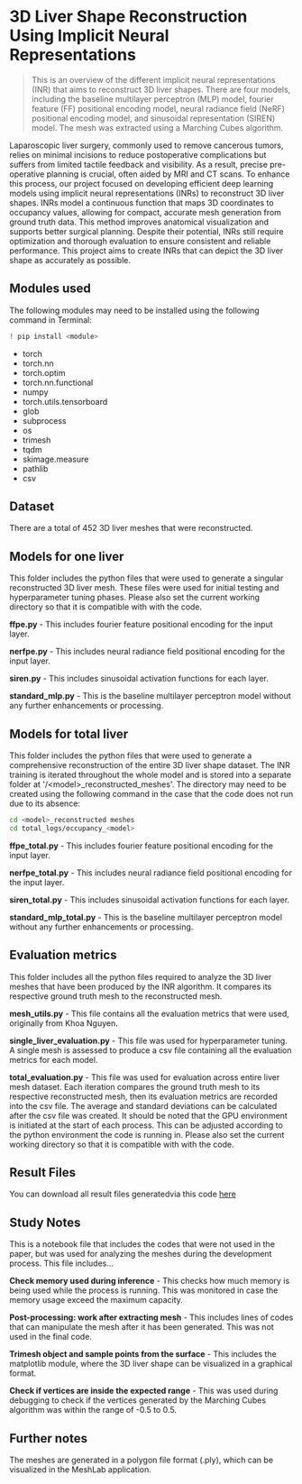 # 3D Liver Shape Reconstruction Using Implicit Neural Representations
> This is an overview of the different implicit neural representations (INR) that aims to reconstruct 3D liver shapes. There are four models, including the baseline multilayer perceptron (MLP) model, fourier feature (FF) positional encoding model, neural radiance field (NeRF) positional encoding model, and sinusoidal representation (SIREN) model. The mesh was extracted using a Marching Cubes algorithm.

Laparoscopic liver surgery, commonly used to remove cancerous tumors, relies on minimal incisions to reduce postoperative complications but suffers from limited tactile feedback and visibility. As a result, precise pre-operative planning is crucial, often aided by MRI and CT scans. To enhance this process, our project focused on developing efficient deep learning models using implicit neural representations (INRs) to reconstruct 3D liver shapes. INRs model a continuous function that maps 3D coordinates to occupancy values, allowing for compact, accurate mesh generation from ground truth data. This method improves anatomical visualization and supports better surgical planning. Despite their potential, INRs still require optimization and thorough evaluation to ensure consistent and reliable performance. This project aims to create INRs that can depict the 3D liver shape as accurately as possible.

## Modules used

The following modules may need to be installed using the following command in Terminal:

```sh
! pip install <module>
```

* torch
* torch.nn
* torch.optim
* torch.nn.functional
* numpy
* torch.utils.tensorboard
* glob
* subprocess
* os
* trimesh
* tqdm 
* skimage.measure
* pathlib
* csv

## Dataset

There are a total of 452 3D liver meshes that were reconstructed.

## Models for one liver

This folder includes the python files that were used to generate a singular reconstructed 3D liver mesh. These files were used for initial testing and hyperparameter tuning phases. Please also set the current working directory so that it is compatible with with the code.

**ffpe.py** - This includes fourier feature positional encoding for the input layer.

**nerfpe.py** - This includes neural radiance field positional encoding for the input layer.

**siren.py** - This includes sinusoidal activation functions for each layer.

**standard_mlp.py** - This is the baseline multilayer perceptron model without any further enhancements or processing.

## Models for total liver

This folder includes the python files that were used to generate a comprehensive reconstruction of the entire 3D liver shape dataset. The INR training is iterated throughout the whole model and is stored into a separate folder at '/\<model\>_reconstructed_meshes'. The directory may need to be created using the following command in the case that the code does not run due to its absence:

```sh
cd <model>_reconstructed meshes
cd total_logs/occupancy_<model>
```

**ffpe_total.py** - This includes fourier feature positional encoding for the input layer.

**nerfpe_total.py** - This includes neural radiance field positional encoding for the input layer.

**siren_total.py** - This includes sinusoidal activation functions for each layer.

**standard_mlp_total.py** - This is the baseline multilayer perceptron model without any further enhancements or processing.

## Evaluation metrics

This folder includes all the python files required to analyze the 3D liver meshes that have been produced by the INR algorithm. It compares its respective ground truth mesh to the reconstructed mesh.

**mesh_utils.py** - This file contains all the evaluation metrics that were used, originally from Khoa Nguyen.

**single_liver_evaluation.py** - This file was used for hyperparameter tuning. A single mesh is assessed to produce a csv file containing all the evaluation metrics for each model.

**total_evaluation.py** - This file was used for evaluation across entire liver mesh dataset. Each iteration compares the ground truth mesh to its respective reconstructed mesh, then its evaluation metrics are recorded into the csv file. The average and standard deviations can be calculated after the csv file was created. It should be noted that the GPU environment is initiated at the start of each process. This can be adjusted according to the python environment the code is running in. Please also set the current working directory so that it is compatible with with the code.

## Result Files 

You can download all result files generatedvia this code [here](https://drive.google.com/file/d/143FM20plOQqEcY9EF0J9Wk2K2lGK-0hy/view?usp=sharing)

## Study Notes

This is a notebook file that includes the codes that were not used in the paper, but was used for analyzing the meshes during the development process. This file includes...

**Check memory used during inference** - This checks how much memory is being used while the process is running. This was monitored in case the memory usage exceed the maximum capacity.

**Post-processing: work after extracting mesh** - This includes lines of codes that can manipulate the mesh after it has been generated. This was not used in the final code.

**Trimesh object and sample points from the surface** - This includes the matplotlib module, where the 3D liver shape can be visualized in a graphical format.

**Check if vertices are inside the expected range** - This was used during debugging to check if the vertices generated by the Marching Cubes algorithm was within the range of -0.5 to 0.5.

## Further notes

The meshes are generated in a polygon file format (.ply), which can be visualized in the MeshLab application. 
